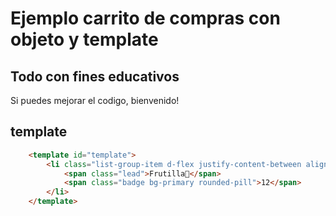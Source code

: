 # Ejemplo carrito de compras con objeto y template

## Todo con fines educativos

Si puedes mejorar el codigo, bienvenido!


## template
```html
    <template id="template">
        <li class="list-group-item d-flex justify-content-between align-items-center">
            <span class="lead">Frutilla🍓</span>
            <span class="badge bg-primary rounded-pill">12</span>
        </li>
    </template>
```

